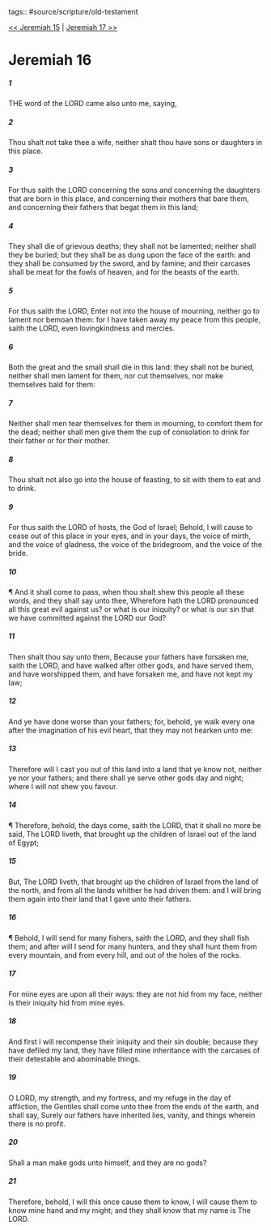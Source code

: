 tags:: #source/scripture/old-testament

[<< Jeremiah 15](source/scripture/old-testament/24_Jeremiah/Jeremiah_15.md) | [Jeremiah 17 >>](source/scripture/old-testament/24_Jeremiah/Jeremiah_17.md)

# Jeremiah 16

##### 1

THE word of the LORD came also unto me, saying,

##### 2

Thou shalt not take thee a wife, neither shalt thou have sons or daughters in this place.

##### 3

For thus saith the LORD concerning the sons and concerning the daughters that are born in this place, and concerning their mothers that bare them, and concerning their fathers that begat them in this land;

##### 4

They shall die of grievous deaths; they shall not be lamented; neither shall they be buried; but they shall be as dung upon the face of the earth: and they shall be consumed by the sword, and by famine; and their carcases shall be meat for the fowls of heaven, and for the beasts of the earth.

##### 5

For thus saith the LORD, Enter not into the house of mourning, neither go to lament nor bemoan them: for I have taken away my peace from this people, saith the LORD, even lovingkindness and mercies.

##### 6

Both the great and the small shall die in this land: they shall not be buried, neither shall men lament for them, nor cut themselves, nor make themselves bald for them:

##### 7

Neither shall men tear themselves for them in mourning, to comfort them for the dead; neither shall men give them the cup of consolation to drink for their father or for their mother.

##### 8

Thou shalt not also go into the house of feasting, to sit with them to eat and to drink.

##### 9

For thus saith the LORD of hosts, the God of Israel; Behold, I will cause to cease out of this place in your eyes, and in your days, the voice of mirth, and the voice of gladness, the voice of the bridegroom, and the voice of the bride.

##### 10

¶ And it shall come to pass, when thou shalt shew this people all these words, and they shall say unto thee, Wherefore hath the LORD pronounced all this great evil against us? or what is our iniquity? or what is our sin that we have committed against the LORD our God?

##### 11

Then shalt thou say unto them, Because your fathers have forsaken me, saith the LORD, and have walked after other gods, and have served them, and have worshipped them, and have forsaken me, and have not kept my law;

##### 12

And ye have done worse than your fathers; for, behold, ye walk every one after the imagination of his evil heart, that they may not hearken unto me:

##### 13

Therefore will I cast you out of this land into a land that ye know not, neither ye nor your fathers; and there shall ye serve other gods day and night; where I will not shew you favour.

##### 14

¶ Therefore, behold, the days come, saith the LORD, that it shall no more be said, The LORD liveth, that brought up the children of Israel out of the land of Egypt;

##### 15

But, The LORD liveth, that brought up the children of Israel from the land of the north, and from all the lands whither he had driven them: and I will bring them again into their land that I gave unto their fathers.

##### 16

¶ Behold, I will send for many fishers, saith the LORD, and they shall fish them; and after will I send for many hunters, and they shall hunt them from every mountain, and from every hill, and out of the holes of the rocks.

##### 17

For mine eyes are upon all their ways: they are not hid from my face, neither is their iniquity hid from mine eyes.

##### 18

And first I will recompense their iniquity and their sin double; because they have defiled my land, they have filled mine inheritance with the carcases of their detestable and abominable things.

##### 19

O LORD, my strength, and my fortress, and my refuge in the day of affliction, the Gentiles shall come unto thee from the ends of the earth, and shall say, Surely our fathers have inherited lies, vanity, and things wherein there is no profit.

##### 20

Shall a man make gods unto himself, and they are no gods?

##### 21

Therefore, behold, I will this once cause them to know, I will cause them to know mine hand and my might; and they shall know that my name is The LORD.
